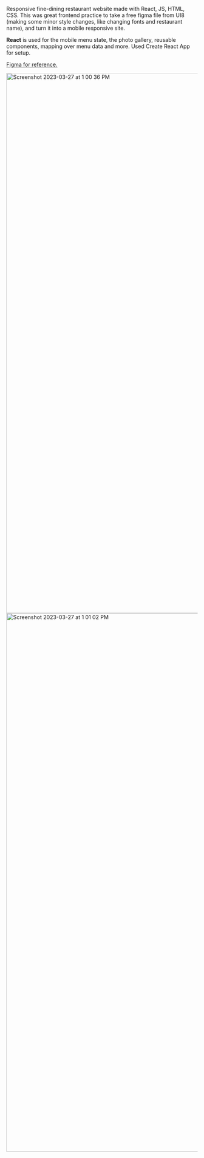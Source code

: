 Responsive fine-dining restaurant website made with React, JS, HTML, CSS. This was great frontend practice to take a free figma file from UI8 (making some minor style changes, like changing fonts and restaurant name), and turn it into a mobile responsive site. 

<b>React</b> is used for the mobile menu state, the photo gallery, reusable components, mapping over menu data and more. Used Create React App for setup.

<a href="https://www.figma.com/file/yvClSI9AZBRX8UaaGEByF3/Modern-UI%2FUX%3A-Gericht?t=p6lXocEE7FTVFXgN-0"> Figma for reference.</a>

<img width="1424" alt="Screenshot 2023-03-27 at 1 00 36 PM" src="https://user-images.githubusercontent.com/51424392/228053237-4762d505-1588-44b4-ad79-12246a3208e6.png">
<img width="1420" alt="Screenshot 2023-03-27 at 1 01 02 PM" src="https://user-images.githubusercontent.com/51424392/228053256-383cd365-866b-4517-84f1-7ffe6752e799.png">
